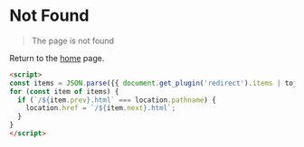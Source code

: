# Not Found

> The page is not found

Return to the <a href="/">home</a> page.

```html markup
<script>
const items = JSON.parse({{ document.get_plugin('redirect').items | tojson }});
for (const item of items) {
  if (`/${item.prev}.html` === location.pathname) {
    location.href = `/${item.next}.html`;
  }
}
</script>
```
